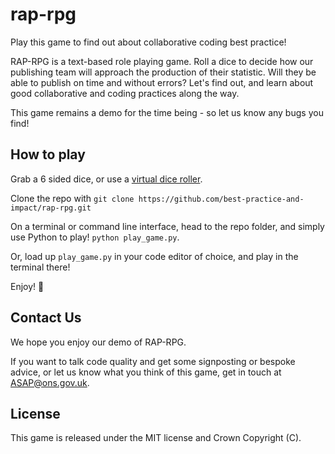 # rap-rpg
Play this game to find out about collaborative coding best practice!

RAP-RPG is a text-based role playing game. Roll a dice to decide how our publishing team will approach the production of their statistic. Will they be able to publish on time and without errors? Let's find out, and learn about good collaborative and coding practices along the way.

This game remains a demo for the time being - so let us know any bugs you find!

## How to play
Grab a 6 sided dice, or use a [virtual dice roller](https://share.google/0h7RJgkUX3a1l9D5O).

Clone the repo with `git clone https://github.com/best-practice-and-impact/rap-rpg.git`

On a terminal or command line interface, head to the repo folder, and simply use Python to play! `python play_game.py`. 

Or, load up `play_game.py` in your code editor of choice, and play in the terminal there!

Enjoy! 🥳

## Contact Us
We hope you enjoy our demo of RAP-RPG.

If you want to talk code quality and get some signposting or bespoke advice, or let us know what you think of this game, get in touch at ASAP@ons.gov.uk.

## License
This game is released under the MIT license and Crown Copyright (C).
